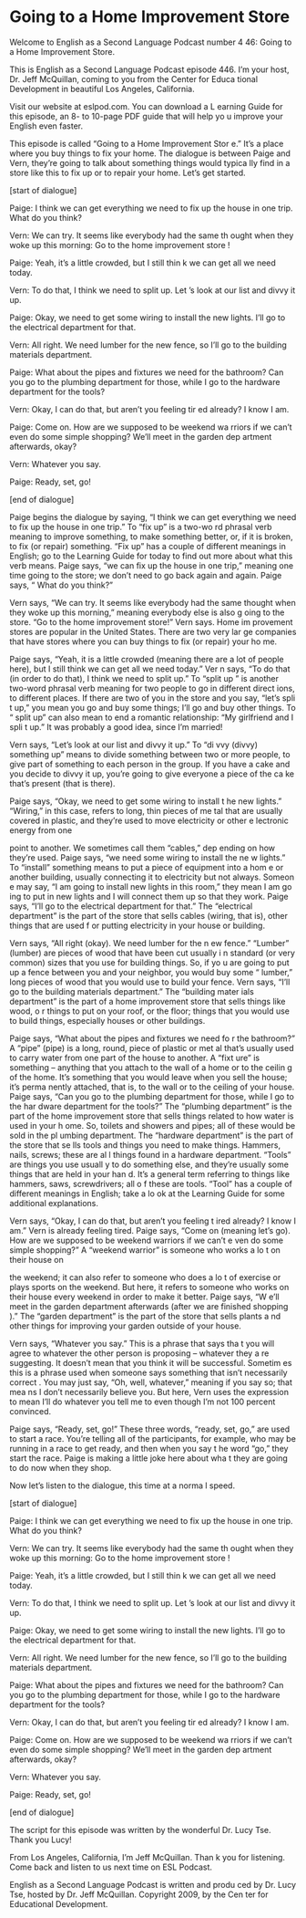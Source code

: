 # Going to a Home Improvement Store

Welcome to English as a Second Language Podcast number 4 46: Going to a Home Improvement Store. 

This is English as a Second Language Podcast episode 446.  I’m your host, Dr. Jeff McQuillan, coming to you from the Center for Educa tional Development in beautiful Los Angeles, California. 

Visit our website at eslpod.com.  You can download a L earning Guide for this episode, an 8- to 10-page PDF guide that will help yo u improve your English even faster. 

This episode is called “Going to a Home Improvement Stor e.”  It’s a place where you buy things to fix your home.  The dialogue is between  Paige and Vern, they’re going to talk about something things would typica lly find in a store like this to fix up or to repair your home.  Let’s get started. 

[start of dialogue] 

Paige:  I think we can get everything we need to fix up  the house in one trip. What do you think? 

Vern:  We can try.  It seems like everybody had the same th ought when they woke up this morning: Go to the home improvement store !   

Paige:  Yeah, it’s a little crowded, but I still thin k we can get all we need today.   

Vern:  To do that, I think we need to split up.  Let ’s look at our list and divvy it up. 

Paige:  Okay, we need to get some wiring to install the  new lights.  I’ll go to the electrical department for that. 

Vern:  All right.  We need lumber for the new fence,  so I’ll go to the building materials department. 

Paige:  What about the pipes and fixtures we need for the bathroom?  Can you go to the plumbing department for those, while I go to the hardware department for the tools? 

Vern:  Okay, I can do that, but aren’t you feeling tir ed already?  I know I am. 

 Paige:  Come on.  How are we supposed to be weekend wa rriors if we can’t even do some simple shopping?  We’ll meet in the garden dep artment afterwards, okay? 

Vern:  Whatever you say. 

Paige:  Ready, set, go! 

[end of dialogue] 

Paige begins the dialogue by saying, “I think we can get everything we need to fix up the house in one trip.”  To “fix up” is a two-wo rd phrasal verb meaning to improve something, to make something better, or, if it is broken, to fix (or repair) something.  “Fix up” has a couple of different meanings in English; go to the Learning Guide for today to find out more about what  this verb means.  Paige says, “we can fix up the house in one trip,” meaning one time going to the store; we don’t need to go back again and again.  Paige says, “ What do you think?” 

Vern says, “We can try.  It seems like everybody had the same thought when they woke up this morning,” meaning everybody else is also g oing to the store. “Go to the home improvement store!”  Vern says.  Home im provement stores are popular in the United States.  There are two very lar ge companies that have stores where you can buy things to fix (or repair) your ho me. 

Paige says, “Yeah, it is a little crowded (meaning there  are a lot of people here), but I still think we can get all we need today.”  Ver n says, “To do that (in order to do that), I think we need to split up.”  To “split up ” is another two-word phrasal verb meaning for two people to go in different direct ions, to different places.  If there are two of you in the store and you say, “let’s spli t up,” you mean you go and buy some things; I’ll go and buy other things.  To “ split up” can also mean to end a romantic relationship: “My girlfriend and I spli t up.”  It was probably a good idea, since I’m married! 

Vern says, “Let’s look at our list and divvy it up.”  To “di vvy (divvy) something up” means to divide something between two or more people, to give part of something to each person in the group.  If you have a cake and you decide to divvy it up, you’re going to give everyone a piece of the ca ke that’s present (that is there). 

Paige says, “Okay, we need to get some wiring to install t he new lights.” “Wiring,” in this case, refers to long, thin pieces of me tal that are usually covered in plastic, and they’re used to move electricity or other e lectronic energy from one  

 point to another.  We sometimes call them “cables,” dep ending on how they’re used.  Paige says, “we need some wiring to install the ne w lights.”  To “install” something means to put a piece of equipment into a hom e or another building, usually connecting it to electricity but not always.  Someon e may say, “I am going to install new lights in this room,” they mean I am go ing to put in new lights and I will connect them up so that they work.  Paige says, “I’ll go to the electrical department for that.”  The “electrical department” is the part of the store that sells cables (wiring, that is), other things that are used f or putting electricity in your house or building. 

Vern says, “All right (okay).  We need lumber for the n ew fence.”  “Lumber” (lumber) are pieces of wood that have been cut usually i n standard (or very common) sizes that you use for building things.  So, if yo u are going to put up a fence between you and your neighbor, you would buy some “ lumber,” long pieces of wood that you would use to build your fence.  Vern says, “I’ll go to the building materials department.”  The “building mater ials department” is the part of a home improvement store that sells things like wood, o r things to put on your roof, or the floor; things that you would use to build  things, especially houses or other buildings. 

Paige says, “What about the pipes and fixtures we need fo r the bathroom?”  A “pipe” (pipe) is a long, round, piece of plastic or met al that’s usually used to carry water from one part of the house to another.  A “fixt ure” is something – anything that you attach to the wall of a home or to the ceilin g of the home.  It’s something that you would leave when you sell the house; it’s perma nently attached, that is, to the wall or to the ceiling of your house.  Paige says,  “Can you go to the plumbing department for those, while I go to the har dware department for the tools?”  The “plumbing department” is the part of the  home improvement store that sells things related to how water is used in your h ome.  So, toilets and showers and pipes; all of these would be sold in the pl umbing department.  The “hardware department” is the part of the store that se lls tools and things you need to make things.  Hammers, nails, screws; these are al l things found in a hardware department.  “Tools” are things you use usuall y to do something else, and they’re usually some things that are held in your han d.  It’s a general term referring to things like hammers, saws, screwdrivers; all o f these are tools.  “Tool” has a couple of different meanings in English; take a lo ok at the Learning Guide for some additional explanations. 

Vern says, “Okay, I can do that, but aren’t you feeling t ired already?  I know I am.”  Vern is already feeling tired.  Paige says, “Come  on (meaning let’s go). How are we supposed to be weekend warriors if we can’t e ven do some simple shopping?”  A “weekend warrior” is someone who works a lo t on their house on  

 the weekend; it can also refer to someone who does a lo t of exercise or plays sports on the weekend.  But here, it refers to someone  who works on their house every weekend in order to make it better.  Paige says, “W e’ll meet in the garden department afterwards (after we are finished shopping ).”  The “garden department” is the part of the store that sells plants a nd other things for improving your garden outside of your house. 

Vern says, “Whatever you say.”  This is a phrase that says tha t you will agree to whatever the other person is proposing – whatever they a re suggesting.  It doesn’t mean that you think it will be successful.  Sometim es this is a phrase used when someone says something that isn’t necessarily correct .  You may just say, “Oh, well, whatever,” meaning if you say so; that mea ns I don’t necessarily believe you.  But here, Vern uses the expression to mean  I’ll do whatever you tell me to even though I’m not 100 percent convinced. 

Paige says, “Ready, set, go!”  These three words, “ready, set, go,” are used to start a race.  You’re telling all of the participants, for example, who may be running in a race to get ready, and then when you say t he word “go,” they start the race.  Paige is making a little joke here about wha t they are going to do now when they shop. 

Now let’s listen to the dialogue, this time at a norma l speed. 

[start of dialogue] 

Paige:  I think we can get everything we need to fix up  the house in one trip. What do you think? 

Vern:  We can try.  It seems like everybody had the same th ought when they woke up this morning: Go to the home improvement store !   

Paige:  Yeah, it’s a little crowded, but I still thin k we can get all we need today.   

Vern:  To do that, I think we need to split up.  Let ’s look at our list and divvy it up. 

Paige:  Okay, we need to get some wiring to install the  new lights.  I’ll go to the electrical department for that. 

Vern:  All right.  We need lumber for the new fence,  so I’ll go to the building materials department. 

 Paige:  What about the pipes and fixtures we need for the bathroom?  Can you go to the plumbing department for those, while I go to the hardware department for the tools? 

Vern:  Okay, I can do that, but aren’t you feeling tir ed already?  I know I am. 

Paige:  Come on.  How are we supposed to be weekend wa rriors if we can’t even do some simple shopping?  We’ll meet in the garden dep artment afterwards, okay? 

Vern:  Whatever you say. 

Paige:  Ready, set, go! 

[end of dialogue] 

The script for this episode was written by the wonderful Dr. Lucy Tse.  Thank you Lucy!   

From Los Angeles, California, I’m Jeff McQuillan.  Than k you for listening.  Come back and listen to us next time on ESL Podcast. 

English as a Second Language Podcast is written and produ ced by Dr. Lucy Tse, hosted by Dr. Jeff McQuillan.  Copyright 2009, by the Cen ter for Educational Development.

